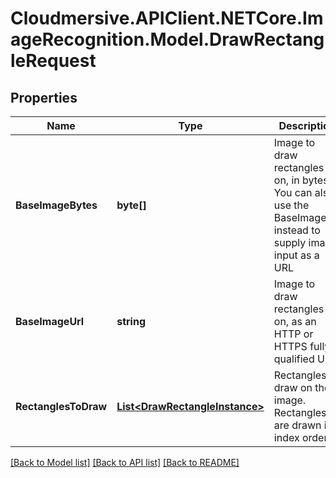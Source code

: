 # Cloudmersive.APIClient.NETCore.ImageRecognition.Model.DrawRectangleRequest
## Properties

Name | Type | Description | Notes
------------ | ------------- | ------------- | -------------
**BaseImageBytes** | **byte[]** | Image to draw rectangles on, in bytes.  You can also use the BaseImageUrl instead to supply image input as a URL | [optional] 
**BaseImageUrl** | **string** | Image to draw rectangles on, as an HTTP or HTTPS fully-qualified URL | [optional] 
**RectanglesToDraw** | [**List&lt;DrawRectangleInstance&gt;**](DrawRectangleInstance.md) | Rectangles to draw on the image.  Rectangles are drawn in index order. | [optional] 

[[Back to Model list]](../README.md#documentation-for-models) [[Back to API list]](../README.md#documentation-for-api-endpoints) [[Back to README]](../README.md)

